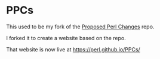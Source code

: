 # PPCs

This used to be my fork of the [Proposed Perl Changes](https://github.com/Perl/PPCs/) repo.

I forked it to create a website based on the repo.

That website is now live at https://perl.github.io/PPCs/


